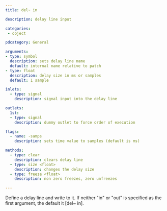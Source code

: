 ```yaml
---
title: del~ in

description: delay line input

categories:
 - object

pdcategory: General

arguments:
- type: symbol
  description: sets delay line name
  default: internal name relative to patch
- type: float
  description: delay size in ms or samples
  default: 1 sample

inlets:
  - type: signal
    description: signal input into the delay line

outlets:
  1st:
  - type: signal
    description: dummy outlet to force order of execution

flags:
  - name: -samps
    description: sets time value to samples (default is ms)

methods:
  - type: clear
    description: clears delay line
  - type: size <float>
    description: changes the delay size
  - type: freeze <float>
    description: non zero freezes, zero unfreezes

---
```


Define a delay line and write to it. If neither "in" or "out" is specified as the first argument, the default it [del~ in].

